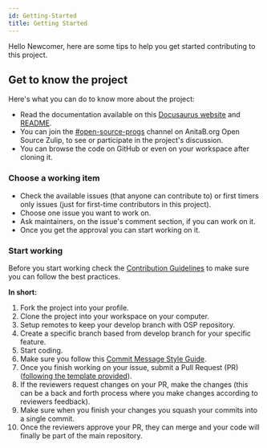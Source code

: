 ```yaml
---
id: Getting-Started
title: Getting Started
---
```


Hello Newcomer, here are some tips to help you get started contributing to this project.

## Get to know the project
Here's what you can do to know more about the project:

* Read the documentation available on this [Docusaurus website](https://osp-backend-docs.surge.sh/) and [README](https://github.com/anitab-org/open-source-programs-backend/blob/develop/README.md).
* You can join the [#open-source-progs](https://anitab-org.zulipchat.com/#narrow/stream/237907-open-source-progs) channel on AnitaB.org Open Source Zulip, to see or participate in the project's discussion.
* You can browse the code on GitHub or even on your workspace after cloning it.

### Choose a working item
* Check the available issues (that anyone can contribute to) or first timers only issues (just for first-time contributors in this project).
* Choose one issue you want to work on.
* Ask maintainers, on the issue's comment section, if you can work on it.
* Once you get the approval you can start working on it.

### Start working
Before you start working check the [Contribution Guidelines](https://github.com/anitab-org/open-source-programs-backend/blob/develop/.github/CONTRIBUTING.md) to make sure you can follow the best practices.

**In short:**

1. Fork the project into your profile.
2. Clone the project into your workspace on your computer.
3. Setup remotes to keep your develop branch with OSP repository.
4. Create a specific branch based from develop branch for your specific feature.
5. Start coding.
6. Make sure you follow this [Commit Message Style Guide](https://github.com/anitab-org/open-source-programs-backend/wiki/Commit-Message-Style-Guide).
7. Once you finish working on your issue, submit a Pull Request (PR) ([following the template provided](https://github.com/anitab-org/open-source-programs-backend/blob/develop/.github/PULL_REQUEST_TEMPLATE.md)).
8. If the reviewers request changes on your PR, make the changes (this can be a back and forth process where you make changes according to reviewers feedback).
9. Make sure when you finish your changes you squash your commits into a single commit.
10. Once the reviewers approve your PR, they can merge and your code will finally be part of the main repository.
